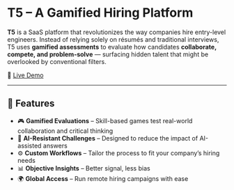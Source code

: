 # T5 – A Gamified Hiring Platform

**T5** is a SaaS platform that revolutionizes the way companies hire entry-level engineers. Instead of relying solely on résumés and traditional interviews, T5 uses **gamified assessments** to evaluate how candidates **collaborate, compete, and problem-solve** — surfacing hidden talent that might be overlooked by conventional filters.

🔗 [Live Demo](https://ZoltanJr.github.io/t5)

---

## 🚀 Features

- 🎮 **Gamified Evaluations** – Skill-based games test real-world collaboration and critical thinking
- 🧠 **AI-Resistant Challenges** – Designed to reduce the impact of AI-assisted answers
- ⚙️ **Custom Workflows** – Tailor the process to fit your company’s hiring needs
- 📊 **Objective Insights** – Better signal, less bias
- 🌍 **Global Access** – Run remote hiring campaigns with ease
